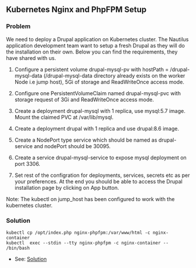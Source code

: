 ## Kubernetes Nginx and PhpFPM Setup

### Problem

We need to deploy a Drupal application on Kubernetes cluster. The Nautilus application development team want to setup a fresh Drupal as they will do the installation on their own. Below you can find the requirements, they have shared with us.


1) Configure a persistent volume drupal-mysql-pv with hostPath = /drupal-mysql-data (/drupal-mysql-data directory already exists on the worker Node i.e jump host), 5Gi of storage and ReadWriteOnce access mode.

2) Configure one PersistentVolumeClaim named drupal-mysql-pvc with storage request of 3Gi and ReadWriteOnce access mode.

3) Create a deployment drupal-mysql with 1 replica, use mysql:5.7 image. Mount the claimed PVC at /var/lib/mysql.

4) Create a deployment drupal with 1 replica and use drupal:8.6 image.

4) Create a NodePort type service which should be named as drupal-service and nodePort should be 30095.

5) Create a service drupal-mysql-service to expose mysql deployment on port 3306.

6) Set rest of the configration for deployments, services, secrets etc as per your preferences. At the end you should be able to access the Drupal installation page by clicking on App button.

Note: The kubectl on jump_host has been configured to work with the kubernetes cluster.


### Solution

```shell
kubectl cp /opt/index.php nginx-phpfpm:/var/www/html -c nginx-container
kubectl  exec --stdin --tty nginx-phpfpm -c nginx-container -- /bin/bash
```

- See: [Solution](./solution.yaml)
